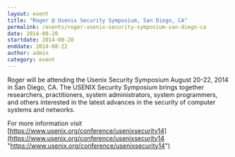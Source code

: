 ```yaml
---
layout: event
title: "Roger @ Usenix Security Symposium, San Diego, CA"
permalink: /events/roger-usenix-security-symposium-san-diego-ca
date: 2014-08-20
startdate: 2014-08-20
enddate: 2014-08-22
author: admin
category: event
---
```


Roger will be attending the Usenix Security Symposium August 20-22, 2014 in San Diego, CA. The USENIX Security Symposium brings together researchers, practitioners, system administrators, system programmers, and others interested in the latest advances in the security of computer systems and networks.

For more information visit [https://www.usenix.org/conference/usenixsecurity14](https://www.usenix.org/conference/usenixsecurity14 "https://www.usenix.org/conference/usenixsecurity14")


